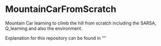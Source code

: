 # MountainCarFromScratch
Mountain Car learning to climb the hill from scratch including the SARSA, Q_learning and also the environment.

Explanation for this repository can be found in ""
